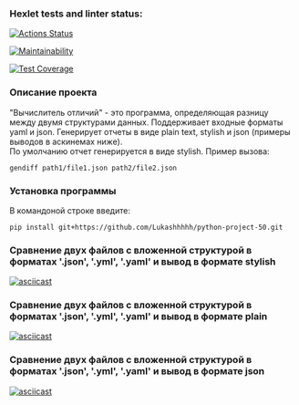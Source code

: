 ### Hexlet tests and linter status:
[![Actions Status](https://github.com/Lukashhhhh/python-project-50/actions/workflows/hexlet-check.yml/badge.svg)](https://github.com/Lukashhhhh/python-project-50/actions)

[![Maintainability](https://api.codeclimate.com/v1/badges/1f9bf51dd2fd96708d79/maintainability)](https://codeclimate.com/github/Lukashhhhh/python-project-50/maintainability)

[![Test Coverage](https://api.codeclimate.com/v1/badges/1f9bf51dd2fd96708d79/test_coverage)](https://codeclimate.com/github/Lukashhhhh/python-project-50/test_coverage)

### Описание проекта  

"Вычислитель отличий" - это программа, определяющая разницу между двумя структурами данных.
Поддерживает входные форматы yaml и json. Генерирует отчеты в виде plain text, stylish и json
(примеры выводов в аскинемах ниже).  
По умолчанию отчет генерируется в виде stylish. Пример вызова:  
```
gendiff path1/file1.json path2/file2.json  
```

### Установка программы  
В командоной строке введите:
```
pip install git+https://github.com/Lukashhhhh/python-project-50.git
```

### Сравнение двух файлов с вложенной структурой в форматах '.json', '.yml', '.yaml'  и вывод в формате stylish
[![asciicast](https://asciinema.org/a/LJreYd8SyejWuBDENBTZvlGcH.svg)](https://asciinema.org/a/LJreYd8SyejWuBDENBTZvlGcH)

### Сравнение двух файлов с вложенной структурой в форматах '.json', '.yml', '.yaml'  и вывод в формате plain
[![asciicast](https://asciinema.org/a/MdJD9pWu2b0b1XMm5r5Xf2hOb.svg)](https://asciinema.org/a/MdJD9pWu2b0b1XMm5r5Xf2hOb)

### Сравнение двух файлов с вложенной структурой в форматах '.json', '.yml', '.yaml'  и вывод в формате json
[![asciicast](https://asciinema.org/a/Jbf381vHdHrmQq9HHOsAhkUQH.svg)](https://asciinema.org/a/Jbf381vHdHrmQq9HHOsAhkUQH)